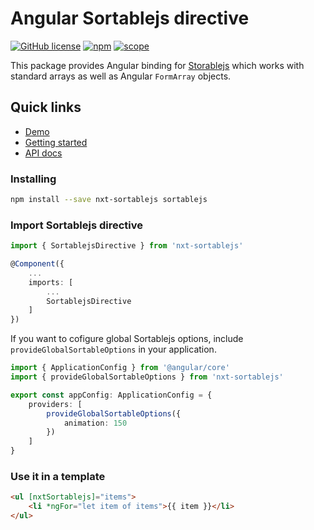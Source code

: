 # Angular Sortablejs directive

[![GitHub license](https://img.shields.io/github/license/Liquid-JS/nxt-components.svg)](https://github.com/Liquid-JS/nxt-components/blob/master/LICENSE)
[![npm](https://img.shields.io/npm/dm/nxt-sortablejs.svg)](https://www.npmjs.com/package/nxt-sortablejs)
[![scope](https://img.shields.io/npm/v/nxt-sortablejs.svg)](https://www.npmjs.com/package/nxt-sortablejs)

This package provides Angular binding for [Storablejs](https://github.com/SortableJS/Sortable) which works with standard arrays as well as Angular `FormArray` objects.

## Quick links

-   [Demo](https://liquid-js.github.io/nxt-components/demo/sortablejs)
-   [Getting started](https://liquid-js.github.io/nxt-components/demo/sortablejs/getting-started)
-   [API docs](https://liquid-js.github.io/nxt-components/nxt-sortablejs)

### Installing

```sh
npm install --save nxt-sortablejs sortablejs
```

### Import Sortablejs directive

```ts
import { SortablejsDirective } from 'nxt-sortablejs'

@Component({
    ...
    imports: [
        ...
        SortablejsDirective
    ]
})
```

If you want to cofigure global Sortablejs options, include `provideGlobalSortableOptions` in your application.

```ts
import { ApplicationConfig } from '@angular/core'
import { provideGlobalSortableOptions } from 'nxt-sortablejs'

export const appConfig: ApplicationConfig = {
    providers: [
        provideGlobalSortableOptions({
            animation: 150
        })
    ]
}
```

### Use it in a template

```html
<ul [nxtSortablejs]="items">
    <li *ngFor="let item of items">{{ item }}</li>
</ul>
```
